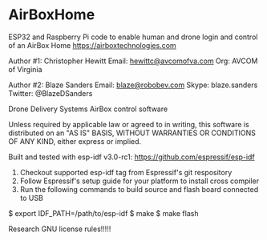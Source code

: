 # AirBoxHome
ESP32 and Raspberry Pi code to enable human and drone login and control of an AirBox Home
https://airboxtechnologies.com

Author #1: Christopher Hewitt Email: hewittc@avcomofva.com Org: AVCOM of Virginia

Author #2: Blaze Sanders Email: blaze@robobev.com Skype: blaze.sanders Twitter: @BlazeDSanders

Drone Delivery Systems AirBox control software

Unless required by applicable law or agreed to in writing, this software is distributed on an "AS IS" BASIS, WITHOUT WARRANTIES OR CONDITIONS OF ANY KIND, either express or implied.


Built and tested with esp-idf v3.0-rc1: https://github.com/espressif/esp-idf

1. Checkout supported esp-idf tag from Espressif's git respository
2. Follow Espressif's setup guide for your platform to install cross compiler
3. Run the following commands to build source and flash board connected to USB

  $ export IDF_PATH=/path/to/esp-idf
  $ make
  $ make flash


Research GNU license rules!!!!!
